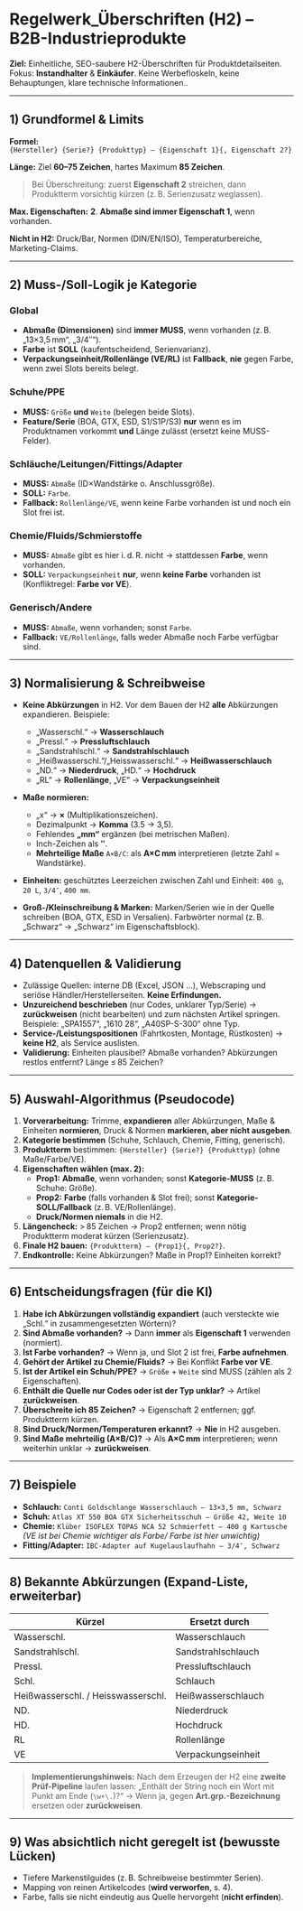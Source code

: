 # Regelwerk_Überschriften (H2) – B2B-Industrieprodukte

**Ziel:** Einheitliche, SEO-saubere H2-Überschriften für Produktdetailseiten. Fokus: **Instandhalter** & **Einkäufer**. Keine Werbefloskeln, keine Behauptungen, klare technische Informationen..

---

## 1) Grundformel & Limits

**Formel:**  
`{Hersteller} {Serie?} {Produkttyp} – {Eigenschaft 1}{, Eigenschaft 2?}`

**Länge:** Ziel **60–75 Zeichen**, hartes Maximum **85 Zeichen**.  
> Bei Überschreitung: zuerst **Eigenschaft 2** streichen, dann Produktterm vorsichtig kürzen (z. B. Serienzusatz weglassen).

**Max. Eigenschaften:** **2**. **Abmaße sind immer Eigenschaft 1**, wenn vorhanden.

**Nicht in H2:** Druck/Bar, Normen (DIN/EN/ISO), Temperaturbereiche, Marketing-Claims.

---

## 2) Muss-/Soll-Logik je Kategorie

### Global
- **Abmaße (Dimensionen)** sind **immer MUSS**, wenn vorhanden (z. B. „13×3,5 mm“, „3/4″“).
- **Farbe** ist **SOLL** (kaufentscheidend, Serienvarianz).  
- **Verpackungseinheit/Rollenlänge (VE/RL)** ist **Fallback**, **nie** gegen Farbe, wenn zwei Slots bereits belegt.

### Schuhe/PPE
- **MUSS:** `Größe` **und** `Weite` (belegen beide Slots).  
- **Feature/Serie** (BOA, GTX, ESD, S1/S1P/S3) **nur** wenn es im Produktnamen vorkommt **und** Länge zulässt (ersetzt keine MUSS-Felder).

### Schläuche/Leitungen/Fittings/Adapter
- **MUSS:** `Abmaße` (ID×Wandstärke o. Anschlussgröße).  
- **SOLL:** `Farbe`.  
- **Fallback:** `Rollenlänge/VE`, wenn keine Farbe vorhanden ist und noch ein Slot frei ist.

### Chemie/Fluids/Schmierstoffe
- **MUSS:** `Abmaße` gibt es hier i. d. R. nicht → stattdessen **Farbe**, wenn vorhanden.  
- **SOLL:** `Verpackungseinheit` **nur**, wenn **keine Farbe** vorhanden ist (Konfliktregel: **Farbe vor VE**).

### Generisch/Andere
- **MUSS:** `Abmaße`, wenn vorhanden; sonst `Farbe`.  
- **Fallback:** `VE/Rollenlänge`, falls weder Abmaße noch Farbe verfügbar sind.

---

## 3) Normalisierung & Schreibweise

- **Keine Abkürzungen** in H2. Vor dem Bauen der H2 **alle** Abkürzungen expandieren. Beispiele:  
  - „Wasserschl.“ → **Wasserschlauch**  
  - „Pressl.“ → **Pressluftschlauch**  
  - „Sandstrahlschl.“ → **Sandstrahlschlauch**  
  - „Heißwasserschl.“/„Heisswasserschl.“ → **Heißwasserschlauch**  
  - „ND.“ → **Niederdruck**, „HD.“ → **Hochdruck**  
  - „RL“ → **Rollenlänge**, „VE“ → **Verpackungseinheit**

- **Maße normieren:**  
  - „x“ → **×** (Multiplikationszeichen).  
  - Dezimalpunkt → **Komma** (3.5 → 3,5).  
  - Fehlendes **„mm“** ergänzen (bei metrischen Maßen).  
  - Inch-Zeichen als **″**.  
  - **Mehrteilige Maße** `A×B/C`: als **A×C mm** interpretieren (letzte Zahl = Wandstärke).

- **Einheiten:** geschütztes Leerzeichen zwischen Zahl und Einheit: `400 g`, `20 L`, `3/4″`, `400 mm`.

- **Groß-/Kleinschreibung & Marken:** Marken/Serien wie in der Quelle schreiben (BOA, GTX, ESD in Versalien). Farbwörter normal (z. B. „Schwarz“ → „Schwarz“ im Eigenschaftsblock).

---

## 4) Datenquellen & Validierung

- Zulässige Quellen: interne DB (Excel, JSON …), Webscraping und seriöse Händler/Herstellerseiten. **Keine Erfindungen.**
- **Unzureichend beschrieben** (nur Codes, unklarer Typ/Serie) → **zurückweisen** (nicht bearbeiten) und zum nächsten Artikel springen.  
  Beispiele: „SPA1557“, „1610 28“, „A40SP-S-300“ ohne Typ.
- **Service-/Leistungspositionen** (Fahrtkosten, Montage, Rüstkosten) → **keine H2**, als Service auslisten.
- **Validierung:** Einheiten plausibel? Abmaße vorhanden? Abkürzungen restlos entfernt? Länge ≤ 85 Zeichen?

---

## 5) Auswahl-Algorithmus (Pseudocode)

1. **Vorverarbeitung:** Trimme, **expandieren** aller Abkürzungen, Maße & Einheiten **normieren**, Druck & Normen **markieren, aber nicht ausgeben**.  
2. **Kategorie bestimmen** (Schuhe, Schlauch, Chemie, Fitting, generisch).  
3. **Produktterm** bestimmen: `{Hersteller} {Serie?} {Produkttyp}` (ohne Maße/Farbe/VE).  
4. **Eigenschaften wählen (max. 2):**  
   - **Prop1:** **Abmaße**, wenn vorhanden; sonst **Kategorie-MUSS** (z. B. Schuhe: Größe).  
   - **Prop2:** **Farbe** (falls vorhanden & Slot frei); sonst **Kategorie-SOLL/Fallback** (z. B. VE/Rollenlänge).  
   - **Druck/Normen niemals** in die H2.  
5. **Längencheck:** > 85 Zeichen → Prop2 entfernen; wenn nötig Produktterm moderat kürzen (Serienzusatz).  
6. **Finale H2 bauen:** `{Produktterm} – {Prop1}{, Prop2?}`.  
7. **Endkontrolle:** Keine Abkürzungen? Maße in Prop1? Einheiten korrekt?

---

## 6) Entscheidungsfragen (für die KI)

1. **Habe ich Abkürzungen vollständig expandiert** (auch versteckte wie „Schl.“ in zusammengesetzten Wörtern)?  
2. **Sind Abmaße vorhanden?** → Dann **immer** als **Eigenschaft 1** verwenden (normiert).  
3. **Ist Farbe vorhanden?** → Wenn ja, und Slot 2 ist frei, **Farbe aufnehmen**.  
4. **Gehört der Artikel zu Chemie/Fluids?** → Bei Konflikt **Farbe vor VE**.  
5. **Ist der Artikel ein Schuh/PPE?** → `Größe` + `Weite` sind MUSS (zählen als 2 Eigenschaften).  
6. **Enthält die Quelle nur Codes oder ist der Typ unklar?** → Artikel **zurückweisen**.  
7. **Überschreite ich 85 Zeichen?** → Eigenschaft 2 entfernen; ggf. Produktterm kürzen.  
8. **Sind Druck/Normen/Temperaturen erkannt?** → **Nie** in H2 ausgeben.  
9. **Sind Maße mehrteilig (A×B/C)?** → Als **A×C mm** interpretieren; wenn weiterhin unklar → **zurückweisen**.

---

## 7) Beispiele

- **Schlauch:** `Conti Goldschlange Wasserschlauch – 13×3,5 mm, Schwarz`  
- **Schuh:** `Atlas XT 550 BOA GTX Sicherheitsschuh – Größe 42, Weite 10`  
- **Chemie:** `Klüber ISOFLEX TOPAS NCA 52 Schmierfett – 400 g Kartusche` *(VE ist bei Chemie wichtiger als Farbe/ Farbe ist hier unwichtig)*  
- **Fitting/Adapter:** `IBC-Adapter auf Kugelauslaufhahn – 3/4″, Schwarz`

---

## 8) Bekannte Abkürzungen (Expand-Liste, erweiterbar)

| Kürzel | Ersetzt durch |
|---|---|
| Wasserschl. | Wasserschlauch |
| Sandstrahlschl. | Sandstrahlschlauch |
| Pressl. | Pressluftschlauch |
| Schl. | Schlauch |
| Heißwasserschl. / Heisswasserschl. | Heißwasserschlauch |
| ND. | Niederdruck |
| HD. | Hochdruck |
| RL | Rollenlänge |
| VE | Verpackungseinheit |

> **Implementierungshinweis:** Nach dem Erzeugen der H2 eine **zweite Prüf-Pipeline** laufen lassen: „Enthält der String noch ein Wort mit Punkt am Ende (`\w+\.`)?“ → Wenn ja, gegen **Art.grp.-Bezeichnung** ersetzen oder **zurückweisen**.

---

## 9) Was absichtlich **nicht** geregelt ist (bewusste Lücken)
- Tiefere Markenstilguides (z. B. Schreibweise bestimmter Serien).  
- Mapping von reinen Artikelcodes (**wird verworfen**, s. 4).  
- Farbe, falls sie nicht eindeutig aus Quelle hervorgeht (**nicht erfinden**).

